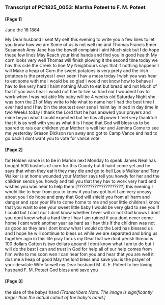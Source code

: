 ### Transcript of PC1825_0053: Martha Poteet to F. M. Poteet
#### [Page 1]

June the 16 1864

My Dear husband
I seat My self this evening to write you a few lines to let you know how we are Some of us is not well me and Thomas Francis Emer Susannah Amy Jane has the bowell complaint I aint Much sick but I do hope these few lines May Reach your kind hands and find you in good health My corn looks very well Thomas will finish plowing it the second time today we hav this side the Creek to hoe My Neighbours says that if nothing happens I will Make a heap of Corn the sweet potatoes is very prety and the irish potatoes is the pretyest I ever seen I hav a mess today I wish you was hear to eat some with me I would be so glad I would not know how to behave I hav to live very hard I haint nothing Much to eat but bread and not Much of that if you was hear I would not hav to live so hard nor I woudent hav to work when I was not able My baby will be 4 weeks old Saturday Night she was born the 21 of May write to Me what to name her I had the best time I ever had and I hav bin the stoutest ever sens I haint lay in bed in day time in two Weeks today I thank the Lord that he has answerd your prayers and mine beyon what I could expected but he has all power I feel very thankfull that it is as well with you as what it is I hope that God will bless us to be spared to rais our children your Mother is well her and Jemima Come to see me yesterday Grason Dickson run away and got to Camp Vance and had to go back I dont want you to vote for vance vote 

#### [Page 2]

for Holden vance is to be in Marion next Monday to speak James Neal has bought 500 bushels of corn for this County but it haint come yet and he says that when they eat it they may die and go to hell Louis Walker and Tery Walker is at home wounded your Mother says tell you howdy for her and the children sends you howdy and tell you that they hav to work very hard and wishes you was hear to help them [?????????????????????] this evening I would like to hear from you to know if you hav got hurt I am very uneasy about you I do hope and pray that God will shield you from all harm and danger and spar your life to come home to me and your little children I know that you want to see your sweet little baby I would be very glad to see you if I could but I cant nor I dont know whether I ever will or not God knows I dont you dont know what a hard time I hav I am ruined if you dont never come home I cant work another year as hard as I hav this if the children was not as good as they are I dont know what I would do the Lord has blessed us and I hope he will continue to bless us while we are separated and bring us together agin in this life pray for us my Dear that we dont perish thread is 100 dollars Cotten is two dollars apound I dont know what I am to do but I will do the best I can and trust in God for help all of our help comes from him write to me soon wen I can hear fom you and hear that you are well it dos me a heap of good May the lord bless and save you is the prayer of your desolate Wife farwell my Dear husband M. A. E. Poteet to her loving husband F. M. Poteet God bless and save you 

#### [Page 3]

the sise of the babys hand *[Transcribers Note: The image is significantly larger than the actual cutout of the baby's hand.]*